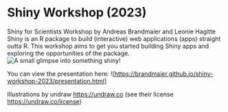 # Shiny Workshop (2023)

Shiny for Scientists Workshop by Andreas Brandmaier and Leonie Hagitte  
Shiny is an R package to build (interactive) web applications (apps) straight outta R.
This workshop aims to get you started building Shiny apps and exploring the opportunities of the package.
![A small glimpse into something shiny!](https://rstudio.github.io/cheatsheets/pngs/shiny.png)

You can view the presentation here: ![https://brandmaier.github.io/shiny-workshop-2023/presentation.html]

Illustrations by undraw https://undraw.co (see their license https://undraw.co/license)



